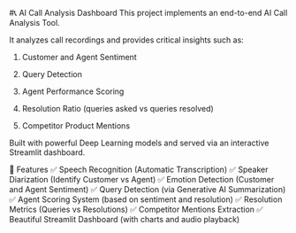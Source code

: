 #📞 AI Call Analysis Dashboard
This project implements an end-to-end AI Call Analysis Tool.

It analyzes call recordings and provides critical insights such as:

1. Customer and Agent Sentiment

2. Query Detection

3. Agent Performance Scoring

4. Resolution Ratio (queries asked vs queries resolved)

5. Competitor Product Mentions

Built with powerful Deep Learning models and served via an interactive Streamlit dashboard.

🚀 Features
✅ Speech Recognition (Automatic Transcription)
✅ Speaker Diarization (Identify Customer vs Agent)
✅ Emotion Detection (Customer and Agent Sentiment)
✅ Query Detection (via Generative AI Summarization)
✅ Agent Scoring System (based on sentiment and resolution)
✅ Resolution Metrics (Queries vs Resolutions)
✅ Competitor Mentions Extraction
✅ Beautiful Streamlit Dashboard (with charts and audio playback)


